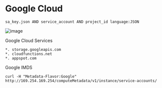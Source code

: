 # Google Cloud

```
sa_key.json AND service_account AND project_id language:JSON
```
![image](https://github.com/user-attachments/assets/2f184849-5ece-48dc-b5c3-a3785414ee4c)

Google Cloud Services
```
*. storage.googleapis.com
*. cloudfunctions.net
*. appspot.com
```

Google IMDS
```
curl -H "Metadata-Flavor:Google" http://169.254.169.254/computeMetadata/v1/instance/service-accounts/
```
